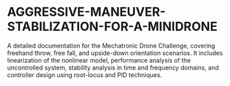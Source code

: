 # AGGRESSIVE-MANEUVER-STABILIZATION-FOR-A-MINIDRONE
A detailed documentation for the Mechatronic Drone Challenge, covering freehand throw, free fall, and upside-down orientation scenarios. It includes linearization of the nonlinear model, performance analysis of the uncontrolled system, stability analysis in time and frequency domains, and controller design using root-locus and PID techniques.
